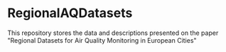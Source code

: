 # RegionalAQDatasets
This repository stores the data and descriptions presented on the paper "Regional Datasets for Air Quality Monitoring in European Cities"
